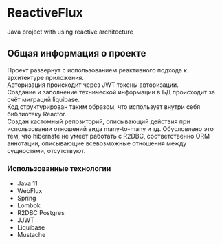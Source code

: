 # ReactiveFlux
Java project with using reactive architecture 

## Общая информация о проекте
Проект развернут с использованием реактивного подхода к архитектуре приложения.  
Авторизация происходит через JWT токены авторизации.  
Создание и заполнение технической информации в БД происходит за счёт миграций liquibase.  
Код структурирован таким образом, что использует внутри себя библиотеку Reactor.  
Создан кастомный репозиторий, описывающий действия при использовании отношений вида many-to-many и тд. Обусловлено это тем, что hibernate не умеет работать с R2DBC, соответственно ORM аннотации, описывающие всевозможные отношения между сущностями, отсутствуют.

### Использованные технологии
* Java 11
* WebFlux
* Spring
* Lombok
* R2DBC Postgres
* JJWT
* Liquibase
* Mustache
